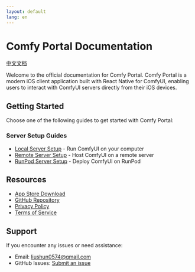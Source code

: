 ```yaml
---
layout: default
lang: en
---
```


# Comfy Portal Documentation

[中文文档](/comfy-portal/zh/)

Welcome to the official documentation for Comfy Portal. Comfy Portal is a modern iOS client application built with React Native for ComfyUI, enabling users to interact with ComfyUI servers directly from their iOS devices.

## Getting Started

Choose one of the following guides to get started with Comfy Portal:

### Server Setup Guides

- [Local Server Setup](/comfy-portal/guide/local-server) - Run ComfyUI on your computer
- [Remote Server Setup](/comfy-portal/guide/remote-server) - Host ComfyUI on a remote server
- [RunPod Server Setup](/comfy-portal/guide/remote-server-runpod) - Deploy ComfyUI on RunPod

## Resources

- [App Store Download](https://apps.apple.com/us/app/comfy-portal/id6741044736)
- [GitHub Repository](https://github.com/ShunL12324/comfy-portal)
- [Privacy Policy](/comfy-portal/privacy)
- [Terms of Service](/comfy-portal/terms)

## Support

If you encounter any issues or need assistance:

- Email: liushun0574@gmail.com
- GitHub Issues: [Submit an issue](https://github.com/ShunL12324/comfy-portal/issues)
